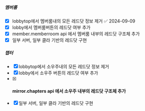 
##### 멤버룸
- [x] lobbytop에서 멤버룸내의 모든 레드닷 정보 제거 ✅ 2024-09-09
- [x] lobby에서 멤버룸버튼의 레드닷 여부 추가
- [x] member.memberroom api 에서 멤버룸 내부의 레드닷 구조체 추가
- [x] 일부 서버, 일부 클라 기반의 레드닷 구현
##### 챕터
- [x] lobbytop에서 소우주내의 모든 레드닷 정보 제거
- [x] lobby에서 소우주 버튼의 레드닷 여부 추가
- [x] #### mirror.chapters api 에서 소우주 내부의 레드닷 구조체 추가
- [x] 일부 서버, 일부 클라 기반의 레드닷 구현